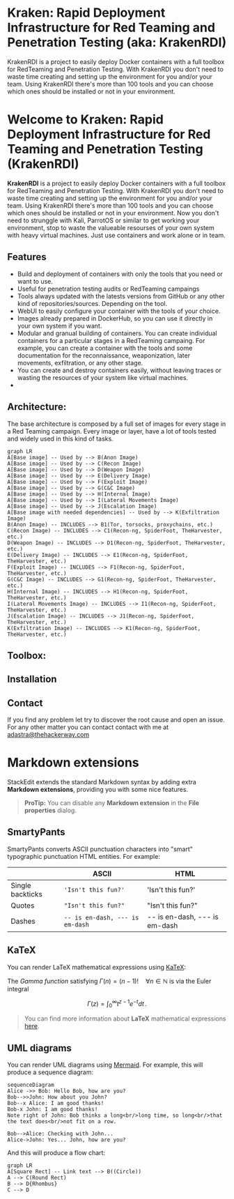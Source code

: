 # Kraken: Rapid Deployment Infrastructure for Red Teaming and Penetration Testing (aka: KrakenRDI)
KrakenRDI is a project to easily deploy Docker containers with a full toolbox for RedTeaming and Penetration Testing. With KrakenRDI you don't need to waste time creating and setting up the environment for you and/or your team. Using KrakenRDI there's more than 100 tools and you can choose which ones should be installed or not in your environment.

# Welcome to Kraken: Rapid Deployment Infrastructure for Red Teaming and Penetration Testing (KrakenRDI)

**KrakenRDI** is a project to easily deploy Docker containers with a full toolbox for RedTeaming and Penetration Testing. With KrakenRDI you don't need to waste time creating and setting up the environment for you and/or your team. Using KrakenRDI there's more than 100 tools and you can choose which ones should be installed or not in your environment. Now you don't need to strunggle with Kali, ParrotOS or similar to get working your environment, stop to waste the valueable resourses of your own system with heavy virtual machines. Just use containers and work alone or in team.



## Features
 - Build and deployment of containers with only the tools that you need or want to use.
 - Useful for penetration testing audits or RedTeaming campaings 
 - Tools always updated with the latests versions from GitHub or any other kind of repositories/sources. Depending on the tool.
 - WebUI to easily configure your container with the tools of your choice.
 - Images already prepared in DockerHub, so you can use it directly in your own system if you want.
 - Modular and granual building of containers. You can  create individual containers for a particular stages in a RedTeaming campaing. For example, you can create a container with the tools and some documentation for the reconnaissance, weaponization, later movements, exfiltration, or any other stage. 
 - You can create and destroy containers easily, without leaving traces or wasting the resources of your system like virtual machines.
 -  

## Architecture:
The base architecture is composed by a full set of images for every stage in a Red Teaming campaign. Every image or layer, have a lot of tools tested and widely used in this kind of tasks. 
```mermaid
graph LR
A[Base image] -- Used by --> B(Anon Image)
A[Base image] -- Used by --> C(Recon Image)
A[Base image] -- Used by --> D(Weapon Image)
A[Base image] -- Used by --> E(Delivery Image)
A[Base image] -- Used by --> F(Exploit Image)
A[Base image] -- Used by --> G(C&C Image)
A[Base image] -- Used by --> H(Internal Image)
A[Base image] -- Used by --> I(Lateral Movements Image)
A[Base image] -- Used by --> J(Escalation Image)
A[Base image with needed dependencies] -- Used by --> K(Exfiltration Image)
B(Anon Image) -- INCLUDES --> B1(Tor, torsocks, proxychains, etc.)
C(Recon Image) -- INCLUDES --> C1(Recon-ng, SpiderFoot, TheHarvester, etc.)
D(Weapon Image) -- INCLUDES --> D1(Recon-ng, SpiderFoot, TheHarvester, etc.)
E(Delivery Image) -- INCLUDES --> E1(Recon-ng, SpiderFoot, TheHarvester, etc.)
F(Exploit Image) -- INCLUDES --> F1(Recon-ng, SpiderFoot, TheHarvester, etc.)
G(C&C Image) -- INCLUDES --> G1(Recon-ng, SpiderFoot, TheHarvester, etc.)
H(Internal Image) -- INCLUDES --> H1(Recon-ng, SpiderFoot, TheHarvester, etc.)
I(Lateral Movements Image) -- INCLUDES --> I1(Recon-ng, SpiderFoot, TheHarvester, etc.)
J(Escalation Image) -- INCLUDES --> J1(Recon-ng, SpiderFoot, TheHarvester, etc.)
K(Exfiltration Image) -- INCLUDES --> K1(Recon-ng, SpiderFoot, TheHarvester, etc.)
```
## Toolbox:

## Installation

## Contact
If you find any problem let try to discover the root cause and open an issue. For any other matter you can contact contact with me at adastra@thehackerway.com

# Markdown extensions

StackEdit extends the standard Markdown syntax by adding extra **Markdown extensions**, providing you with some nice features.

> **ProTip:** You can disable any **Markdown extension** in the **File properties** dialog.


## SmartyPants

SmartyPants converts ASCII punctuation characters into "smart" typographic punctuation HTML entities. For example:

|                |ASCII                          |HTML                         |
|----------------|-------------------------------|-----------------------------|
|Single backticks|`'Isn't this fun?'`            |'Isn't this fun?'            |
|Quotes          |`"Isn't this fun?"`            |"Isn't this fun?"            |
|Dashes          |`-- is en-dash, --- is em-dash`|-- is en-dash, --- is em-dash|


## KaTeX

You can render LaTeX mathematical expressions using [KaTeX](https://khan.github.io/KaTeX/):

The *Gamma function* satisfying $\Gamma(n) = (n-1)!\quad\forall n\in\mathbb N$ is via the Euler integral

$$
\Gamma(z) = \int_0^\infty t^{z-1}e^{-t}dt\,.
$$

> You can find more information about **LaTeX** mathematical expressions [here](http://meta.math.stackexchange.com/questions/5020/mathjax-basic-tutorial-and-quick-reference).


## UML diagrams

You can render UML diagrams using [Mermaid](https://mermaidjs.github.io/). For example, this will produce a sequence diagram:

```mermaid
sequenceDiagram
Alice ->> Bob: Hello Bob, how are you?
Bob-->>John: How about you John?
Bob--x Alice: I am good thanks!
Bob-x John: I am good thanks!
Note right of John: Bob thinks a long<br/>long time, so long<br/>that the text does<br/>not fit on a row.

Bob-->Alice: Checking with John...
Alice->John: Yes... John, how are you?
```

And this will produce a flow chart:

```mermaid
graph LR
A[Square Rect] -- Link text --> B((Circle))
A --> C(Round Rect)
B --> D{Rhombus}
C --> D
```